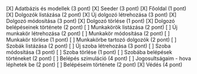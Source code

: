 [X] Adatbázis és modellek (3 pont)
[X] Seeder (3 pont)
[X] Főoldal (1 pont)
[X] Dolgozók listázása (2 pont)
[X] Új dolgozó létrehozása (3 pont)
[X] Dolgozó módosítása (3 pont)
[X] Dolgozó törlése (1 pont)
[X] Dolgozó belépéseinek története (2 pont)
[ ] Munkakörök listázása (2 pont)
[ ] Új munkakör létrehozása (2 pont)
[ ] Munkakör módosítása (2 pont)
[ ] Munkakör törlése (1 pont)
[ ] Munkakörbe tartozó dolgozók (2 pont)
[ ] Szobák listázása (2 pont)
[ ] Új szoba létrehozása (3 pont)
[ ] Szoba módosítása (3 pont)
[ ] Szoba törlése (1 pont)
[ ] Szobába belépések történeket (2 pont)
[ ] Belépés szimuláció (4 pont)
[ ] Jogosultságaim - hova léphetek be (2 pont)
[ ] Belépéseim története (2 pont)
[X] Védés (4 pont)
